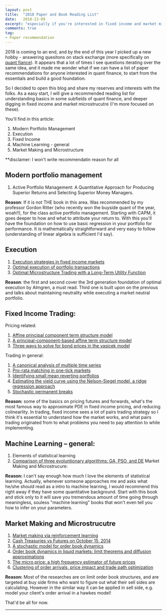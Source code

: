 ```yaml
---
layout: post
title:  "2018 Paper and Book Reading List"
date:   2018-12-09
excerpt: "especially if you're interested in fixed income and market microstructure..."
comments: true
tag:
- Paper recommendation
---
```




2018 is coming to an end, and by the end of this year I picked up a new hobby - answering quesitons on stack exchange (more specifically on [quant fiance]( https://quant.stackexchange.com/)). It appears that a lot of times I see questions iterating over the same idea, and it made me wonder what if we can have a list of paper recommendations for anyone interested in quant finance, to start from the essentials and build a good foundation.  

So I decided to open this blog and share my reserves and interests with the folks. As a easy start, I will give a recommended reading list for understanding basics in some subfields of quant finance, and deeper digging in fixed income and market microstrucutre (I'm more focused on these).

You'll find in this article: 
1. Modern Portfolio Management
2. Execution
3. Fixed Income
4. Machine Learning - general
5. Market Making and Microstructure

**disclamer: I won't write recommendatin reason for all

## Modern portfolio management
1. Active Portfolio Management: A Quantitative Approach for Producing Superior Returns and Selecting Superior Money Managers.

**Reason**: If it is not THE book in this area. Was recommended by my professor Gordon Ritter (who recently won the buyside quant of the year, woah!!), for the class active portfolio management. Starting with CAPM, it goes deeper to how and what to attribute your return to. With this you'll have the foundation on how to use basic regression in your portfolio for performance. It is mathematically straightforward and very easy to follow (understanding of linear algebra is sufficient I'd say).

## Execution
1. [Execution strategies in fixed income markets](http://citeseerx.ist.psu.edu/viewdoc/download;jsessionid=3DF6A80EC589C258C238ACA68F065873?doi=10.1.1.421.4916&rep=rep1&type=pdf)
2. [Optimal execution of portfolio transactions](https://www.math.nyu.edu/faculty/chriss/optliq_f.pdf)
3. [Optimal Microstructure Trading with a Long-Term Utility Function](https://papers.ssrn.com/sol3/papers.cfm?abstract_id=3057570)

**Reason**: the first and second cover the 3rd generation foundation of optimal execution by Almgren, a must read. Third one is built upon on the previous and talks about maintaining neutrality while executing a market neutral portfolio.

## Fixed Income Trading:
Pricing related:
1. [Affine principal component term structure model](https://papers.ssrn.com/sol3/papers.cfm?abstract_id=2438623)
2. [A principal-component-based affine term structure model](https://papers.ssrn.com/sol3/papers.cfm?abstract_id=2451130)
3. [Three ways to solve for bond prices in the vasicek model](http://www.kurims.kyoto-u.ac.jp/EMIS/journals/HOA/JAMDS/8/11.pdf)

Trading in general:
1.  [A canonical analysis of multiple time series](http://pages.stern.nyu.edu/~dbackus/BCZ/HS/BoxTiao_canonical_Bio_77.pdf)
2.	[Pro-rata matching in one-tick markets](https://www.cass.city.ac.uk/__data/assets/pdf_file/0004/128083/Large.pdf)
3.	[Identifying small mean reverting portfolios](https://www.di.ens.fr/~aspremon/PDF/MeanRevVec.pdf)
4.	[Estimating the yield curve using the Nelson-Siegel model, a ridge regression approach](https://papers.ssrn.com/sol3/papers.cfm?abstract_id=2054689)
4.	[Stochastic permanent breaks](https://www.mitpressjournals.org/doi/abs/10.1162/003465399558382?journalCode=rest)

**Reason:** some of the basics on pricing futures and forwards, what's the most famous way to approximate PDE in fixed income pricing, and reducing colinearlity. In trading, fixed income sees a lot of pairs trading strategy so I think it's essential to understand how the market works, and what pairs trading originated from to what problems you need to pay attention to while implementing.

## Machine Learning – general:
1. Elements of statistical learning
2. [Comparison of three evoluntionary algorithms: GA, PSO, and DE](https://pdfs.semanticscholar.org/9d07/cb2ffec8f5b63d6a329dec5b88987776303e.pdf)
Market Making and Microstrucure:

**Reason:** I can't say enough how much I love the elements of statistical learning. Actually, whenever someone approaches me and asks what he/she should read as a intro to machine learning, I would recommend this right away if they have some quantitative background. Start with this book and stick only to it will save you tremendous amount of time going through meaningless, souless "machine learning" books that won't even tell you how to infer on your parameters.

## Market Making and Microstrucutre
1. [Market making via reinforcement learning](https://arxiv.org/abs/1804.04216)
2. [Cash Treasuries vs Futures on October 15, 2014](https://quantitativebrokers.com/wp-content/uploads/2017/05/Oct15-BTec1.pdf)
3. [A stochastic model for order book dynamics](http://citeseerx.ist.psu.edu/viewdoc/download?doi=10.1.1.139.1085&rep=rep1&type=pdf)
4. [Order book dynamics in liquid markets: limit theorems and diffusion approximations](https://arxiv.org/abs/1202.6412)
5. [The micro price: a high frequency estimator of future prices](https://papers.ssrn.com/sol3/papers.cfm?abstract_id=2970694)
6. [Clustering of order arrivals, price impact and trade path optimization](http://users.iems.northwestern.edu/~armbruster/2007msande444/Hewlett2006%20price%20impact.pdf)

**Reason:** Most of the researches are on limit order book structures, and are targeted at buy side firms who want to figure out what their sell sides are calculating. However in the similar way it can be applied in sell side, e.g. model your client's order arrival in a hawkes model!

That'd be all for now. 

---